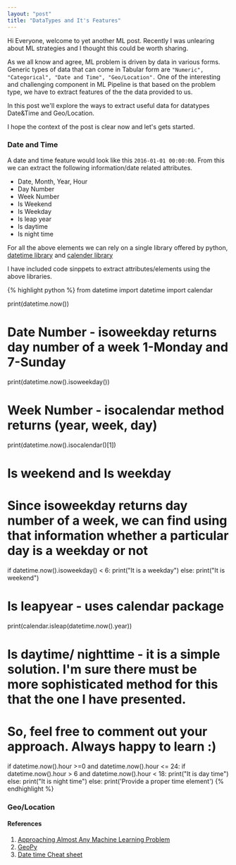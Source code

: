 ```yaml
---
layout: "post"
title: "DataTypes and It's Features"
---
```


Hi Everyone, welcome to yet another ML post. Recently I was unlearing about ML strategies and I thought this could be worth sharing.

As we all know and agree, ML problem is driven by data in various forms. Generic types of data that can come in Tabular form are `"Numeric", "Categorical", "Date and Time", "Geo/Location".` One of the interesting and challenging component in ML Pipeline is that based on the problem type, we have to extract features of the the data provided to us. 

In this post we'll explore the ways to extract useful data for datatypes Date&Time and Geo/Location.

I hope the context of the post is clear now and let's gets started.

### Date and Time

A date and time feature would look like this `2016-01-01 00:00:00`. From this we can extract the following information/date related attributes. 

* Date, Month, Year, Hour
* Day Number
* Week Number
* Is Weekend
* Is Weekday
* Is leap year
* Is daytime
* Is night time

For all the above elements we can rely on a single library offered by python, [datetime library](https://docs.python.org/3/library/datetime.html) and [calender library](https://docs.python.org/3/library/calendar.html)

I have included code sinppets to extract attributes/elements using the above libraries. 

{% highlight python %}
from datetime import datetime
import calendar

print(datetime.now())
# Date Number - isoweekday returns day number of a week 1-Monday and 7-Sunday
print(datetime.now().isoweekday())
# Week Number - isocalendar method returns (year, week, day)
print(datetime.now().isocalendar()[1])
# Is weekend and Is weekday
# Since isoweekday returns day number of a week, we can find using that information whether a particular day is a weekday or not
if datetime.now().isoweekday() < 6:
    print("It is a weekday")
else:
    print("It is weekend")
# Is leapyear - uses calendar package
print(calendar.isleap(datetime.now().year))
#  Is daytime/ nighttime - it is a simple solution. I'm sure there must be more sophisticated method for this that the one I have presented.
# So, feel free to comment out your approach. Always happy to learn :)
if datetime.now().hour >=0 and datetime.now().hour <= 24:
    if datetime.now().hour > 6 and datetime.now().hour < 18:
        print("It is day time")
    else:
        print("It is night time")
else:
    print('Provide a proper time element')
{% endhighlight %}

### Geo/Location



#### References
1. [Approaching Almost Any Machine Learning Problem](https://github.com/abhishekkrthakur/approachingalmost/blob/master/AAAMLP.pdf)
2. [GeoPy](https://geopy.readthedocs.io/en/stable/#module-geopy.distance)
3. [Date time Cheat sheet](https://www.pythoncheatsheet.org/blog/python-datetime-objects-and-strings/)
